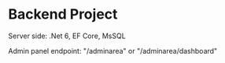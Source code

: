 # Backend Project

Server side: .Net 6, EF Core, MsSQL

Admin panel endpoint: "/adminarea" or "/adminarea/dashboard"